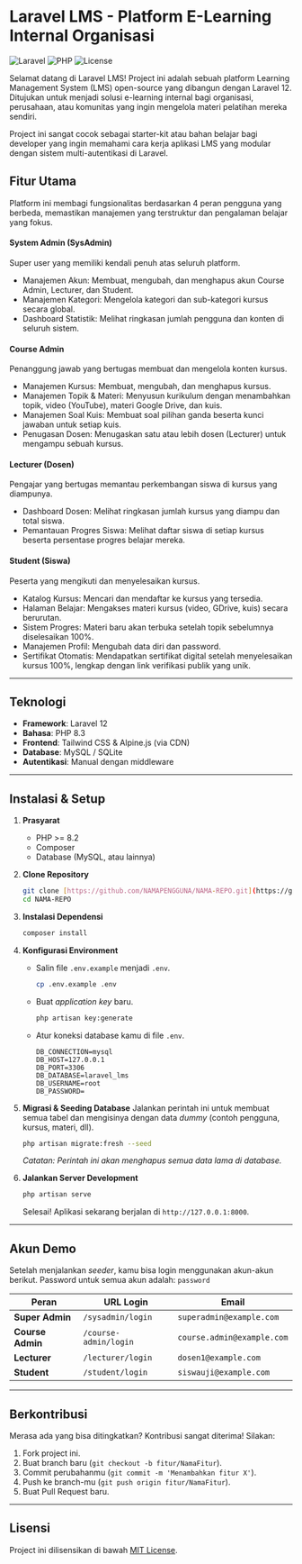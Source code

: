 # Laravel LMS - Platform E-Learning Internal Organisasi

![Laravel](https://img.shields.io/badge/Laravel-12.x-FF2D20?style=for-the-badge&logo=laravel)
![PHP](https://img.shields.io/badge/PHP-8.3-777BB4?style=for-the-badge&logo=php)
![License](https://img.shields.io/badge/License-MIT-green.svg?style=for-the-badge)

Selamat datang di Laravel LMS! Project ini adalah sebuah platform Learning Management System (LMS) open-source yang dibangun dengan Laravel 12. Ditujukan untuk menjadi solusi e-learning internal bagi organisasi, perusahaan, atau komunitas yang ingin mengelola materi pelatihan mereka sendiri.

Project ini sangat cocok sebagai starter-kit atau bahan belajar bagi developer yang ingin memahami cara kerja aplikasi LMS yang modular dengan sistem multi-autentikasi di Laravel.

## Fitur Utama

Platform ini membagi fungsionalitas berdasarkan 4 peran pengguna yang berbeda, memastikan manajemen yang terstruktur dan pengalaman belajar yang fokus.

#### System Admin (SysAdmin)
Super user yang memiliki kendali penuh atas seluruh platform.
- Manajemen Akun: Membuat, mengubah, dan menghapus akun Course Admin, Lecturer, dan Student.
- Manajemen Kategori: Mengelola kategori dan sub-kategori kursus secara global.
- Dashboard Statistik: Melihat ringkasan jumlah pengguna dan konten di seluruh sistem.

#### Course Admin
Penanggung jawab yang bertugas membuat dan mengelola konten kursus.
- Manajemen Kursus: Membuat, mengubah, dan menghapus kursus.
- Manajemen Topik & Materi: Menyusun kurikulum dengan menambahkan topik, video (YouTube), materi Google Drive, dan kuis.
- Manajemen Soal Kuis: Membuat soal pilihan ganda beserta kunci jawaban untuk setiap kuis.
- Penugasan Dosen: Menugaskan satu atau lebih dosen (Lecturer) untuk mengampu sebuah kursus.

#### Lecturer (Dosen)
Pengajar yang bertugas memantau perkembangan siswa di kursus yang diampunya.
- Dashboard Dosen: Melihat ringkasan jumlah kursus yang diampu dan total siswa.
- Pemantauan Progres Siswa: Melihat daftar siswa di setiap kursus beserta persentase progres belajar mereka.

#### Student (Siswa)
Peserta yang mengikuti dan menyelesaikan kursus.
- Katalog Kursus: Mencari dan mendaftar ke kursus yang tersedia.
- Halaman Belajar: Mengakses materi kursus (video, GDrive, kuis) secara berurutan.
- Sistem Progres: Materi baru akan terbuka setelah topik sebelumnya diselesaikan 100%.
- Manajemen Profil: Mengubah data diri dan password.
- Sertifikat Otomatis: Mendapatkan sertifikat digital setelah menyelesaikan kursus 100%, lengkap dengan link verifikasi publik yang unik.

---

## Teknologi

* **Framework**: Laravel 12
* **Bahasa**: PHP 8.3
* **Frontend**: Tailwind CSS & Alpine.js (via CDN)
* **Database**: MySQL / SQLite
* **Autentikasi**: Manual dengan middleware

---

## Instalasi & Setup

1.  **Prasyarat**
    - PHP >= 8.2
    - Composer
    - Database (MySQL, atau lainnya)

2.  **Clone Repository**
    ```bash
    git clone [https://github.com/NAMAPENGGUNA/NAMA-REPO.git](https://github.com/NAMAPENGGUNA/NAMA-REPO.git)
    cd NAMA-REPO
    ```

3.  **Instalasi Dependensi**
    ```bash
    composer install
    ```

4.  **Konfigurasi Environment**
    - Salin file `.env.example` menjadi `.env`.
      ```bash
      cp .env.example .env
      ```
    - Buat *application key* baru.
      ```bash
      php artisan key:generate
      ```
    - Atur koneksi database kamu di file `.env`.
      ```
      DB_CONNECTION=mysql
      DB_HOST=127.0.0.1
      DB_PORT=3306
      DB_DATABASE=laravel_lms
      DB_USERNAME=root
      DB_PASSWORD=
      ```

5.  **Migrasi & Seeding Database**
    Jalankan perintah ini untuk membuat semua tabel dan mengisinya dengan data *dummy* (contoh pengguna, kursus, materi, dll).
    ```bash
    php artisan migrate:fresh --seed
    ```
    *Catatan: Perintah ini akan menghapus semua data lama di database.*

6.  **Jalankan Server Development**
    ```bash
    php artisan serve
    ```
    Selesai! Aplikasi sekarang berjalan di `http://127.0.0.1:8000`.

---

## Akun Demo

Setelah menjalankan *seeder*, kamu bisa login menggunakan akun-akun berikut. Password untuk semua akun adalah: `password`

| Peran | URL Login | Email |
| --- | --- | --- |
| **Super Admin** | `/sysadmin/login` | `superadmin@example.com` |
| **Course Admin**| `/course-admin/login` | `course.admin@example.com` |
| **Lecturer** | `/lecturer/login` | `dosen1@example.com` |
| **Student** | `/student/login` | `siswauji@example.com` |

---

## Berkontribusi

Merasa ada yang bisa ditingkatkan? Kontribusi sangat diterima! Silakan:
1.  Fork project ini.
2.  Buat branch baru (`git checkout -b fitur/NamaFitur`).
3.  Commit perubahanmu (`git commit -m 'Menambahkan fitur X'`).
4.  Push ke branch-mu (`git push origin fitur/NamaFitur`).
5.  Buat Pull Request baru.

---

## Lisensi

Project ini dilisensikan di bawah [MIT License](LICENSE).